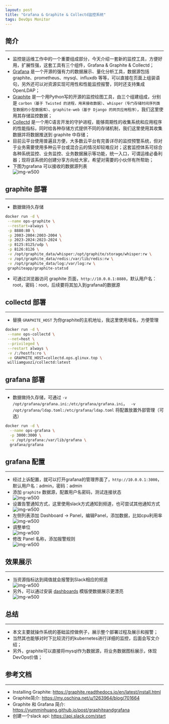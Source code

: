 ```yaml
---
layout: post
title: "Grafana & Graphite & Collectd监控系统"
tags: DevOps Monitor
---
```



## 简介  
----
* 监控是运维工作中的一个重要组成部分，今天介绍一套新的监控工具，方便好用，扩展性强，这套工具有三个组件，Grafana & Graphite & Collectd；
* [Grafana](https://grafana.com/) 是一个开源的强有力的数据展示、量化分析工具，数据源包括 graphite、prometheus、mysql、influxdb 等等，可以直接在页面上组装语句，另外还可以对资源实现可用性和性能监控报警，同时还支持集成OpenLDAP；
* [Graphite](https://graphiteapp.org) 是一个用Python写的开源的监控绘图工具，由三个组建组成，分别是 `carbon（基于 Twisted 的进程，用来接收数据）`、`whisper（专门存储时间序列类型数据的小型数据库）`、`graphite-web（基于 Django 的网页应用程序）`，我们这里使用其存储监控数据；
* [Collectd](https://collectd.org/) 是一个用C语言开发的守护进程，能够周期性的收集系统和应用程序的性能指标，同时给各种存储方式提供不同的存储机制，我们这里使用其收集数据并将数据推送到 graphite 中存储；
* 目前云平台使用普遍且方便，大多数云平台有完善详尽的监控预警系统，但对于业务需要使用多种云平台或混合云的情况却较难应对；这套监控体系可综合各种系统监控、业务监控、业务数据展示等功能，统一入口，可谓运维必备利器；现将该系统的创建分享方向给大家，希望对需要的小伙伴有所帮助；
* 下图为grafana 可以接收的数据源列表  
![img-w500](/images/201909241731.png)

## graphite 部署
----
* 数据做持久存储
```bash
docker run -d \
 --name ops-graphite \
 --restart=always \
 -p 8880:80 \
 -p 2003-2004:2003-2004 \
 -p 2023-2024:2023-2024 \
 -p 8125:8125/udp \
 -p 8126:8126 \
 -v /opt/graphite_data/whisper:/opt/graphite/storage/whisper:rw \
 -v /opt/graphite_data/redis:/var/lib/redis:rw \
 -v /opt/graphite_data/log:/var/log:rw \
 graphiteapp/graphite-statsd
```
* 可通过浏览器访问 graphite 页面，`http://10.0.0.1:8880`，默认用户名：root，密码：root，后续要将其加入到grafana的数据源

## collectd 部署
----
* 替换 `GRAPHITE_HOST` 为你graphite的主机地址，我这里使用域名，方便管理
```bash
docker run -d \
 --name ops-collectd \
 --net=host \
 --privileged \
 --restart always \
 -v /:/hostfs:ro \
 -e GRAPHITE_HOST=collectd.ops.glinux.top \
 williamguozi/collectd:latest
```

## grafana 部署
----
* 数据做持久存储，可通过 `-v /opt/grafana/grafana.ini:/etc/grafana/grafana.ini`， ` -v /opt/grafana/ldap.toml:/etc/grafana/ldap.toml` 将配置放置外部管理（可选）
```bash
docker run -d \
  --name ops-grafana \
  -p 3000:3000 \
  -v /opt/grafana:/var/lib/grafana \
  grafana/grafana
```

## grafana 配置
----
* 经过上诉配置，就可以打开grafana的管理界面了，`http://10.0.0.1:3000`，默认用户名：admin，密码：admin
* 添加 `graphite` 数据源，配置用户名密码，测试连接状态  
![img-w500](/images/201910121605.png)
* 设置告警通知方式，这里使用slack方式通知到频道，也可尝试其他通知方式  
![img-w500](/images/201910121711.png)
* 左侧列表添加 Dashboard -> Panel，编辑Panel，添加数据，比如cpu利用率  
![img-w500](/images/201910121625.png)
* 调整单位  
![img-w500](/images/201910121631.png)
* 修改 Panel 名称，添加报警规则  
![img-w500](/images/201910121735.png)


## 效果展示
----
* 当资源指标达到阈值就会报警到Slack相应的频道  
![img-w500](/images/201910121741.png)
* 另外，可以通过安装 [dashboards](https://grafana.com/grafana/dashboards) 模版使数据展示更漂亮  
![img-w500](/images/201910121750.png)

## 总结
----
* 本文主要就操作系统的基础监控做例子，展示整个部署过程及展示和报警；
* 当然其也能够对时下比较流行的kubernetes进行详细的监控，后面会写文介绍；
* 另外，graphite可以直接将mysql作为数据源，将业务数据图标展示，体现DevOps价值；

## 参考文档
----
* Installing Graphite: <https://graphite.readthedocs.io/en/latest/install.html>
* Graphite简介: <https://my.oschina.net/u/1263964/blog/701664>
* Graphite 和 Grafana 简介: <https://yumminhuang.github.io/post/graphiteandgrafana>
* 创建一个slack api: <https://api.slack.com/start>